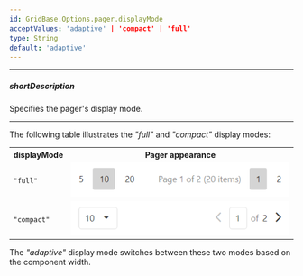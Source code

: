```yaml
---
id: GridBase.Options.pager.displayMode
acceptValues: 'adaptive' | 'compact' | 'full'
type: String
default: 'adaptive'
---
```

---
##### shortDescription
Specifies the pager's display mode.

---

The following table illustrates the *"full"* and *"compact"* display modes:

<table class="dx-table">
    <tr>
        <th>displayMode</th>
        <th>Pager appearance</th>
    </tr>
    <tr>
        <td><code>"full"</code></td>
        <td><img src="/images/DataGrid/pager-display-mode-full.png"/></td>
    </tr>
    <tr>
        <td><code>"compact"</code></td>
        <td><img src="/images/DataGrid/pager-display-mode-compact.png"/></td>
    </tr>
</table>

The *"adaptive"* display mode switches between these two modes based on the component width.